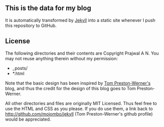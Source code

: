 This is the data for my blog
----------------------------

It is automatically transformed by [Jekyll](http://github.com/mojombo/jekyll) into a static site whenever I push this repository to GitHub.

License
-------

The following directories and their contents are Copyright Prajwal A N. You may not reuse anything therein without my permission:

* _posts/
* *.html

Note that the basic design has been inspired by [Tom Preston-Werner's](http://tom.preston-werner.com/) blog, and thus the credit for the design of this blog goes to Tom Preston-Werner.

All other directories and files are originally MIT Licensed. Thus feel free to use the HTML and CSS as you please. If you do use them, a link back to http://github.com/mojombo/jekyll (Tom Preston-Werner's github profile) would be appreciated.
